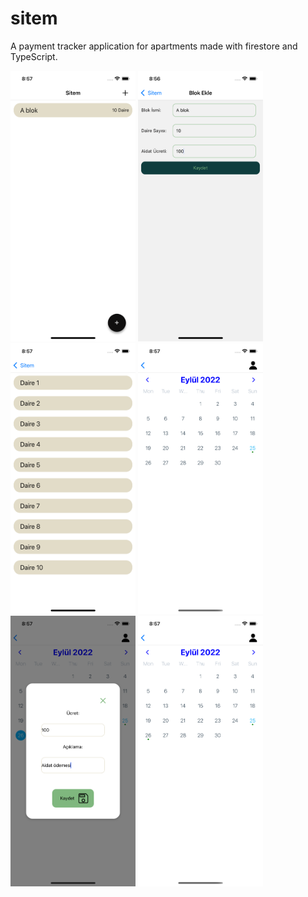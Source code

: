 # sitem

A payment tracker application for apartments made with firestore and TypeScript.

<p align="float-left">
  <img src="https://github.com/erkutr-prog/sitem/blob/main/src/assets/screenshots/Homepage.png" width="200" title="hover text">
  <img src="https://github.com/erkutr-prog/sitem/blob/main/src/assets/screenshots/Add.png" width="200" title="hover text">
  <img src="https://github.com/erkutr-prog/sitem/blob/main/src/assets/screenshots/Detail.png" width="200" title="hover text">
  <img src="https://github.com/erkutr-prog/sitem/blob/main/src/assets/screenshots/EventCalendar.png" width="200" title="hover text">
  <img src="https://github.com/erkutr-prog/sitem/blob/main/src/assets/screenshots/AddEvent.png" width="200" title="hover text">
  <img src="https://github.com/erkutr-prog/sitem/blob/main/src/assets/screenshots/Calendar2.png" width="200" title="hover text">

</p>
